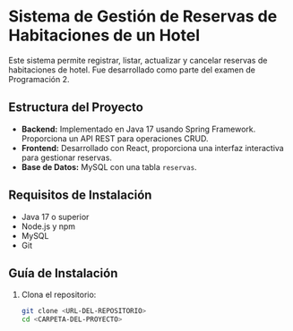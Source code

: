 # Sistema de Gestión de Reservas de Habitaciones de un Hotel

Este sistema permite registrar, listar, actualizar y cancelar reservas de habitaciones de hotel. Fue desarrollado como parte del examen de Programación 2.

## Estructura del Proyecto

- **Backend:** Implementado en Java 17 usando Spring Framework. Proporciona un API REST para operaciones CRUD.
- **Frontend:** Desarrollado con React, proporciona una interfaz interactiva para gestionar reservas.
- **Base de Datos:** MySQL con una tabla `reservas`.

## Requisitos de Instalación

- Java 17 o superior
- Node.js y npm
- MySQL
- Git

## Guía de Instalación

1. Clona el repositorio:
   ```bash
   git clone <URL-DEL-REPOSITORIO>
   cd <CARPETA-DEL-PROYECTO>
